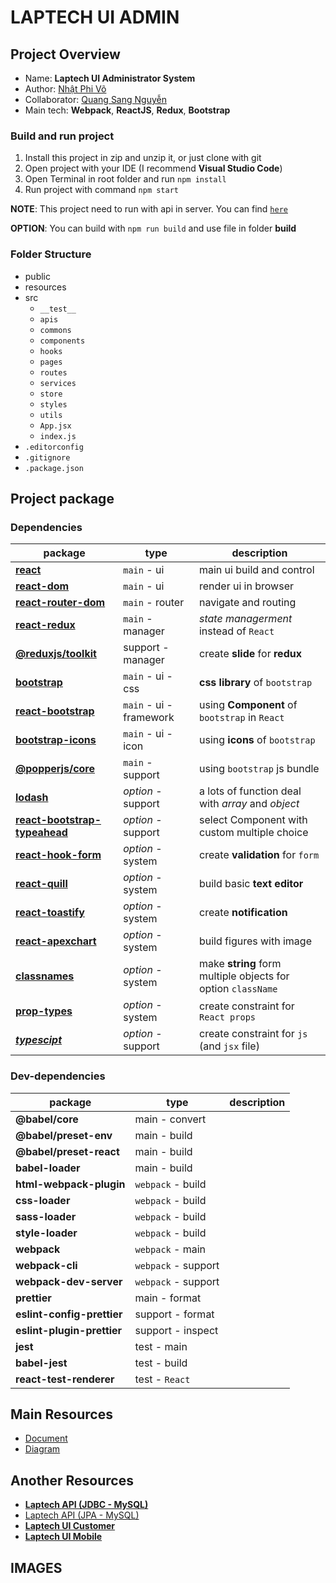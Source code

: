 # LAPTECH UI **ADMIN**

## Project Overview

- Name: **Laptech UI Administrator System**
- Author: [Nhật Phi Võ](https://www.facebook.com/fi.fine.21/)
- Collaborator: [Quang Sang Nguyễn](https://www.facebook.com/quangsang2001)
- Main tech: **Webpack**, **ReactJS**, **Redux**, **Bootstrap**

### Build and run project

1. Install this project in zip and unzip it, or just clone with git
2. Open project with your IDE (I recommend **Visual Studio Code**)
3. Open Terminal in root folder and run `npm install`
4. Run project with command `npm start`

**NOTE**: This project need to run with api in server. You can find [`here`](#another-resources)

**OPTION**: You can build with `npm run build` and use file in folder **build**

### Folder Structure

- public
- resources
- src
  - `__test__`
  - `apis`
  - `commons`
  - `components`
  - `hooks`
  - `pages`
  - `routes`
  - `services`
  - `store`
  - `styles`
  - `utils`
  - `App.jsx`
  - `index.js`
- `.editorconfig`
- `.gitignore`
- `.package.json`

## Project package

### Dependencies

| package                                                                               | type                    | description                                                  |
| ------------------------------------------------------------------------------------- | ----------------------- | ------------------------------------------------------------ |
| [**react**](https://beta.reactjs.org/reference/react)                                 | `main` - ui             | main ui build and control                                    |
| [**react-dom**](https://reactjs.org/docs/react-dom.html)                              | `main` - ui             | render ui in browser                                         |
| [**react-router-dom**](https://reactrouter.com/en/main)                               | `main` - router         | navigate and routing                                         |
| [**react-redux**](https://www.npmjs.com/package/react-redux)                          | `main` - manager        | _state managerment_ instead of `React`                       |
| [**@reduxjs/toolkit**](https://www.npmjs.com/package/@reduxjs/toolkit)                | support - manager       | create **slide** for **redux**                               |
| [**bootstrap**](https://www.npmjs.com/package/bootstrap)                              | `main` - ui - css       | **css library** of `bootstrap`                               |
| [**react-bootstrap**](https://react-bootstrap.github.io/)                             | `main` - ui - framework | using **Component** of `bootstrap` in `React`                |
| [**bootstrap-icons**](https://icons.getbootstrap.com/)                                | `main` - ui - icon      | using **icons** of `bootstrap`                               |
| [**@popperjs/core**](https://www.npmjs.com/package/@popperjs/core)                    | `main` - support        | using `bootstrap` js bundle                                  |
| [**lodash**](https://www.npmjs.com/package/lodash)                                    | _option_ - support      | a lots of function deal with _array_ and _object_            |
| [**react-bootstrap-typeahead**](https://ericgio.github.io/react-bootstrap-typeahead/) | _option_ - support      | select Component with custom multiple choice                 |
| [**react-hook-form**](https://react-hook-form.com/)                                   | _option_ - system       | create **validation** for `form`                             |
| [**react-quill**](https://www.npmjs.com/package/react-quill)                          | _option_ - system       | build basic **text editor**                                  |
| [**react-toastify**](https://www.npmjs.com/package/react-toastify)                    | _option_ - system       | create **notification**                                      |
| [**react-apexchart**](https://www.npmjs.com/package/react-apexcharts)                 | _option_ - system       | build figures with image                                     |
| [**classnames**](https://www.npmjs.com/package/classnames)                            | _option_ - system       | make **string** form multiple objects for option `className` |
| [**prop-types**](https://www.npmjs.com/package/prop-types)                            | _option_ - system       | create constraint for `React props`                          |
| [**_typescipt_**](https://www.npmjs.com/package/typescript)                           | _option_ - support      | create constraint for `js` (and `jsx` file)                  |

### Dev-dependencies

| package                    | type                | description |
| -------------------------- | ------------------- | ----------- |
| **@babel/core**            | main - convert      |
| **@babel/preset-env**      | main - build        |
| **@babel/preset-react**    | main - build        |
| **babel-loader**           | main - build        |
| **html-webpack-plugin**    | `webpack` - build   |
| **css-loader**             | `webpack` - build   |
| **sass-loader**            | `webpack` - build   |
| **style-loader**           | `webpack` - build   |
| **webpack**                | `webpack` - main    |
| **webpack-cli**            | `webpack` - support |
| **webpack-dev-server**     | `webpack` - support |
| **prettier**               | main - format       |
| **eslint-config-prettier** | support - format    |
| **eslint-plugin-prettier** | support - inspect   |
| **jest**                   | test - main         |
| **babel-jest**             | test - build        |
| **react-test-renderer**    | test - `React`      |

## Main Resources

- [Document](https://drive.google.com/drive/folders/1QeuA0jng2ANcQ92gs_uupGr8-Ka_bMli?usp=sharing)
- [Diagram]()

## Another Resources

- [**Laptech API (JDBC - MySQL)**](https://github.com/newtc22222/laptech-rest-api-jdbc)
- [Laptech API (JPA - MySQL)](https://github.com/newtc22222/laptech-rest-api-jpa)
- [**Laptech UI Customer**](https://github.com/newtc22222/laptech-ui-customer)
- [**Laptech UI Mobile**](https://github.com/newtc22222/laptech-ui-mobile)

## IMAGES
